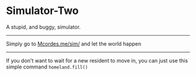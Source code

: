 Simulator-Two
=============

A stupid, and buggy, simulator.

--------------------------------------------------

Simply go to [Mcordes.me/sim/](http://mcordes.me/sim/) and let the world happen

--------------------------------------------------

If you don't want to wait for a new resident to move in, you can just use this simple command `homeland.fill()`